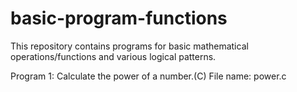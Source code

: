 # basic-program-functions
This repository contains programs for basic mathematical operations/functions and various logical patterns.

Program 1: Calculate the power of a number.(C)
File name: power.c

